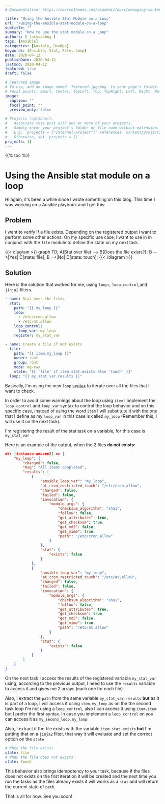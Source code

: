 ```yaml
---
# Documentation: https://sourcethemes.com/academic/docs/managing-content/

title: "Using the Ansible Stat Module on a Loop"
url: "/using-the-ansible-stat-module-on-a-loop"
subtitle: ""
summary: "How to use the stat module on a Loop"
authors: [ luiscachog ]
tags: [Ansible]
categories: [Ansible, DevOps]
keywords: [Ansible, Stat, File, Loop]
date: 2020-04-12
publishDate: 2020-04-12
lastmod: 2020-04-12
featured: true
draft: false

# Featured image
# To use, add an image named `featured.jpg/png` to your page's folder.
# Focal points: Smart, Center, TopLeft, Top, TopRight, Left, Right, BottomLeft, Bottom, BottomRight.
image:
  caption: ""
  focal_point: ""
  preview_only: false

# Projects (optional).
#   Associate this post with one or more of your projects.
#   Simply enter your project's folder or file name without extension.
#   E.g. `projects = ["internal-project"]` references `content/project/deep-learning/index.md`.
#   Otherwise, set `projects = []`.
projects: []
---
```


{{% toc %}}

# Using the Ansible stat module on a loop

Hi again, it's been a while since I wrote something on this blog.
This time I was working on a Ansible playbook and I get this:

## Problem

I want to verify if a file exists. Depending on the registered output I want to perform some other actions.
On my specific use case, I want to use in in conjunct with the `file` module to define the state on my next task.

{{< diagram >}}
graph TD;
A(Stat over file) --> B{Does the file exists?};
B -->|Yes| C[state: file];
B -->|No| D[state: touch];
{{< /diagram >}}

## Solution

Here is the solution that worked for me, using `loops`, `loop_control`,and `jinja2` filters.

```yaml
- name: Stat over the files
  stat:
    path: "{{ my_loop }}"
    loop:
      - /etc/cron.allow
      - /etc/at.allow
    loop_control:
      loop_var: my_loop
    register: my_stat_var

- name: Create a file if not exists
  file:
    path: "{{ item.my_loop }}"
    owner: root
    group: root
    mode: og-rwx
    state: "{{ 'file' if item.stat.exists else 'touch' }}"
  loop: "{{ my_stat_var.results }}"
```

Basically, I'm using the new `loop` [syntax](https://docs.ansible.com/ansible/latest/user_guide/playbooks_loops.html) to iterate over all the files that I want to check.

In order to avoid some warnings about the loop using `item` I implement the `loop_control` and `loop_var` syntax to control the loop behavior and on this specific case, instead of using the word `item` I will substitute it with the one that I define as my `loop_var` in this case is called `my_loop` (Remember this, I will use it on the next task).

I'm registering the result of the stat task on a variable, for this case is `my_stat_var`

Here is an example of the output, when the 2 files **do not exists:**

```json
ok: [instance-amazon2] => {
    "my_loop": {
        "changed": false,
        "msg": "All items completed",
        "results": [
            {
                "ansible_loop_var": "my_loop",
                "at_cron_restricted_touch": "/etc/cron.allow",
                "changed": false,
                "failed": false,
                "invocation": {
                    "module_args": {
                        "checksum_algorithm": "sha1",
                        "follow": false,
                        "get_attributes": true,
                        "get_checksum": true,
                        "get_md5": false,
                        "get_mime": true,
                        "path": "/etc/cron.allow"
                    }
                },
                "stat": {
                    "exists": false
                }
            },
            {
                "ansible_loop_var": "my_loop",
                "at_cron_restricted_touch": "/etc/at.allow",
                "changed": false,
                "failed": false,
                "invocation": {
                    "module_args": {
                        "checksum_algorithm": "sha1",
                        "follow": false,
                        "get_attributes": true,
                        "get_checksum": true,
                        "get_md5": false,
                        "get_mime": true,
                        "path": "/etc/at.allow"
                    }
                },
                "stat": {
                    "exists": false
                }
            }
        ]
    }
}
```

On the next task I access the results of the registered variable `my_stat_var` using, according to the previous output, I need to use the `results` variable to access it and gives me 2 arrays (each one for each file)

Also, I extract the `path` from the same variable `my_stat_var.results` **but** as it is part of a loop, I will access it using `item.my_loop` as on the the second task loop I'm not using a `loop_control`, also I can access it using `item.item` but I prefer the first syntax. In case you implement a `loop_control` on you can access it as `my_second_loop.my_loop`

Also, I extract if the file exists with the variable `item.stat.exists` **but** I'm putting that on a `jinja2` filter, that way it will evaluate and set the correct option on the `state`

```yaml
# When the file exists
state: file
# When the file does not exists
state: touch
```

This behavior also brings idempotency to your task, because if the files does not exists on the first iteration it will be created and the next time you run the tasks as the files already exists it will works as a `stat` and will return the current state of `path`.

That is all for now. See you soon!
